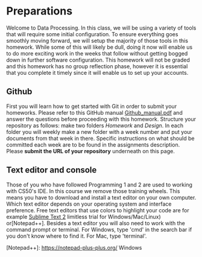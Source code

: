 # Preparations

Welcome to Data Processing. In this class, we will be using a variety of tools
that will require some initial configuration. To ensure everything goes
smoothly moving forward, we will setup the majority of those tools in this
homework. While some of this will likely be dull, doing it now will enable us
to do more exciting work in the weeks that follow without getting bogged down
in further software configuration. This homework will not be graded and this
homework has no group reflection phase, however it is essential that you
complete it timely since it will enable us to set up your accounts. 

## Github

First you will learn how to get started with Git in order to submit your homeworks.
Please refer to this GitHub manual [Github_manual.pdf] and answer the questions before proceeding with this homework.
Structure your repository as follows: make two folders *Homework* and *Design*. In each folder you will weekly make a new folder with a week number and put your documents from that week in there. Specific instructions on what should be committed each week are to be found in the assignments description.
Please **submit the URL of your repository** underneath on this page.

[Github_manual.pdf]: Github_manual.pdf


## Text editor and console

Those of you who have followed Programming 1 and 2 are used to working with CS50's IDE. In this course we remove those training wheels. 
This means you have to download and install a text editor on your own computer. Which text editor depends on your operating system and interface preference. Free text editors that use colors to highlight your code are for example [Sublime Text 2]  limitless trial for Windows/Mac/Linux) or[Notepad++].
Besides a text editor you will also need to work with the command prompt or terminal. For Windows, type 'cmd' in the search bar if you don't know where to find it. For Mac, type 'terminal'. 

[Sublime Text 2]: https://sublimetext.com/2
[Notepad++]: https://notepad-plus-plus.org/ Windows



